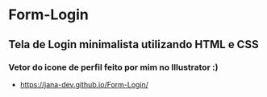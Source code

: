 # Form-Login

## Tela de Login minimalista utilizando HTML e CSS

### Vetor do icone de perfil feito por mim no Illustrator :)

- https://jana-dev.github.io/Form-Login/
